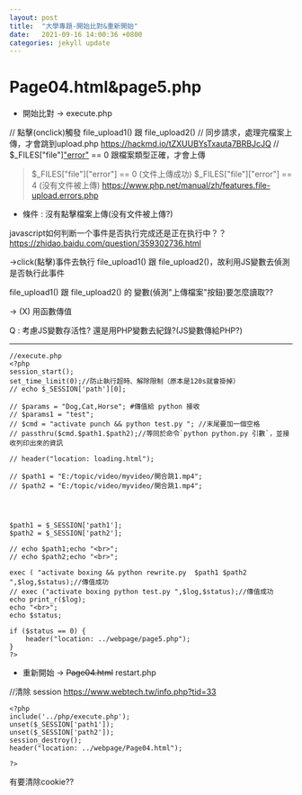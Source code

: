 ```yaml
---
layout: post
title:  "大學專題-開始比對&重新開始"
date:   2021-09-16 14:00:36 +0800
categories: jekyll update
---
```


# Page04.html&page5.php


* 開始比對 -> execute.php

// 點擊(onclick)觸發 file_upload1() 跟 file_upload2()
// 同步請求，處理完檔案上傳，才會跳到upload.php
https://hackmd.io/tZXUUBYsTxauta7BRBJcJQ
// $_FILES["file"]["error"](文件上傳成功) == 0 跟檔案類型正確，才會上傳


> $_FILES["file"]["error"] == 0 (文件上傳成功)
> $_FILES["file"]["error"] == 4 (没有文件被上傳)
https://www.php.net/manual/zh/features.file-upload.errors.php


* 條件 : 沒有點擊檔案上傳(没有文件被上傳?)

javascript如何判断一个事件是否执行完成还是正在执行中？？
https://zhidao.baidu.com/question/359302736.html

->click(點擊)事件去執行 file_upload1() 跟 file_upload2()，故利用JS變數去偵測是否執行此事件

file_upload1() 跟 file_upload2() 的 變數(偵測"上傳檔案"按鈕)要怎麼讀取??

-> (X) 用函數傳值



Q : 考慮JS變數存活性? 還是用PHP變數去紀錄?(JS變數傳給PHP?)




----



```
//execute.php
<?php
session_start();
set_time_limit(0);//防止執行超時、解除限制（原本是120s就會掛掉）
// echo $_SESSION['path'][0];

// $params = "Dog,Cat,Horse"; #傳值給 python 接收  
// $params1 = "test";
// $cmd = "activate punch && python test.py "; //末尾要加一個空格
// passthru($cmd.$path1.$path2);//等同於命令`python python.py 引數`，並接收列印出來的資訊

// header("location: loading.html");

// $path1 = "E:/topic/video/myvideo/開合跳1.mp4";
// $path2 = "E:/topic/video/myvideo/開合跳1.mp4";




$path1 = $_SESSION['path1'];
$path2 = $_SESSION['path2'];

// echo $path1;echo "<br>";
// echo $path2;echo "<br>";

exec ( "activate boxing && python rewrite.py  $path1 $path2 ",$log,$status);//傳值成功
// exec ("activate boxing python test.py ",$log,$status);//傳值成功
echo print_r($log);
echo "<br>";
echo $status;

if ($status == 0) {
    header("location: ../webpage/page5.php");
}
?>
```



* 重新開始 -> ~~Page04.html~~  restart.php

//清除 session 
https://www.webtech.tw/info.php?tid=33

```
<?php
include('../php/execute.php');
unset($_SESSION['path1']);
unset($_SESSION['path2']);
session_destroy();
header("location: ../webpage/Page04.html");

?>
```

有要清除cookie??